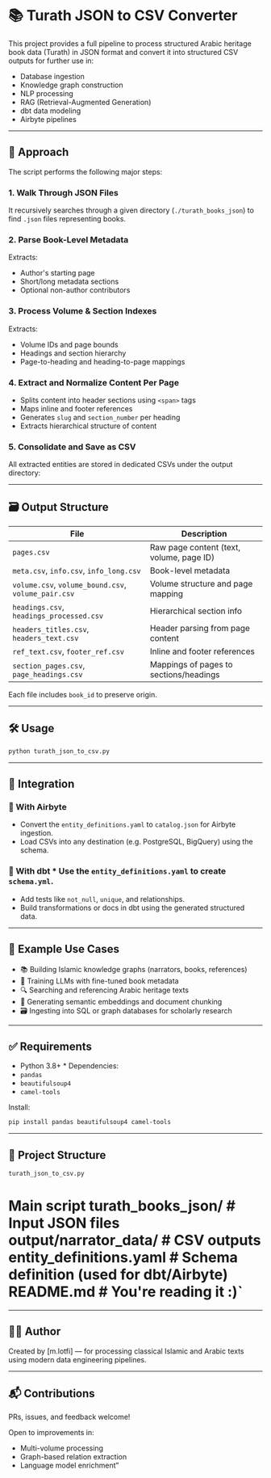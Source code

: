 # 📚 Turath JSON to CSV Converter

This project provides a full pipeline to process structured Arabic heritage book data (Turath) in JSON format and convert it into structured CSV outputs for further use in:

- Database ingestion
- Knowledge graph construction
- NLP processing
- RAG (Retrieval-Augmented Generation)
- dbt data modeling
- Airbyte pipelines

---

## 🧠 Approach

The script performs the following major steps:

### 1. Walk Through JSON Files
It recursively searches through a given directory (`./turath_books_json`) to find `.json` files representing books.

### 2. Parse Book-Level Metadata
Extracts:
- Author's starting page
- Short/long metadata sections
- Optional non-author contributors

### 3. Process Volume & Section Indexes
Extracts:
- Volume IDs and page bounds
- Headings and section hierarchy
- Page-to-heading and heading-to-page mappings

### 4. Extract and Normalize Content Per Page
- Splits content into header sections using `<span>` tags
- Maps inline and footer references
- Generates `slug` and `section_number` per heading
- Extracts hierarchical structure of content

### 5. Consolidate and Save as CSV
All extracted entities are stored in dedicated CSVs under the output directory:

---

## 🗃️ Output Structure

| File | Description |
|------|-------------|
| `pages.csv` | Raw page content (text, volume, page ID) |
| `meta.csv`, `info.csv`, `info_long.csv` | Book-level metadata |
| `volume.csv`, `volume_bound.csv`, `volume_pair.csv` | Volume structure and page mapping |
| `headings.csv`, `headings_processed.csv` | Hierarchical section info |
| `headers_titles.csv`, `headers_text.csv` | Header parsing from page content |
| `ref_text.csv`, `footer_ref.csv` | Inline and footer references |
| `section_pages.csv`, `page_headings.csv` | Mappings of pages to sections/headings |

Each file includes `book_id` to preserve origin.

---

## 🛠️ Usage

```bash
python turath_json_to_csv.py
```

---

## 🧩 Integration 

### 🔁 With Airbyte 
- Convert the `entity_definitions.yaml` to `catalog.json` for Airbyte ingestion. 
- Load CSVs into any destination (e.g. PostgreSQL, BigQuery) using the schema. 

### 🧱 With dbt * Use the `entity_definitions.yaml` to create `schema.yml`. 

* Add tests like `not_null`, `unique`, and relationships. 
* Build transformations or docs in dbt using the generated structured data. 


---

## 📎 Example Use Cases 

* 📚 Building Islamic knowledge graphs (narrators, books, references) 
* 🤖 Training LLMs with fine-tuned book metadata 
* 🔍 Searching and referencing Arabic heritage texts 
* 🧩 Generating semantic embeddings and document chunking 
* 🗃️ Ingesting into SQL or graph databases for scholarly research

---

## ✅ Requirements 
* Python 3.8+ * Dependencies: 
* `pandas` 
* `beautifulsoup4` 
* `camel-tools` 

Install: 
```bash 
pip install pandas beautifulsoup4 camel-tools

``` 

---

## 📂 Project Structure 

```bash
turath_json_to_csv.py 
```

# Main script turath_books_json/ # Input JSON files output/narrator_data/ # CSV outputs entity_definitions.yaml # Schema definition (used for dbt/Airbyte) README.md # You're reading it :)` 

---

## 👨‍💻 Author 

Created by \[m.lotfi\] — for processing classical Islamic and Arabic texts using modern data engineering pipelines. 

---

## 📬 Contributions 
PRs, issues, and feedback welcome!

Open to improvements in: 
* Multi-volume processing 
* Graph-based relation extraction 
* Language model enrichment”

